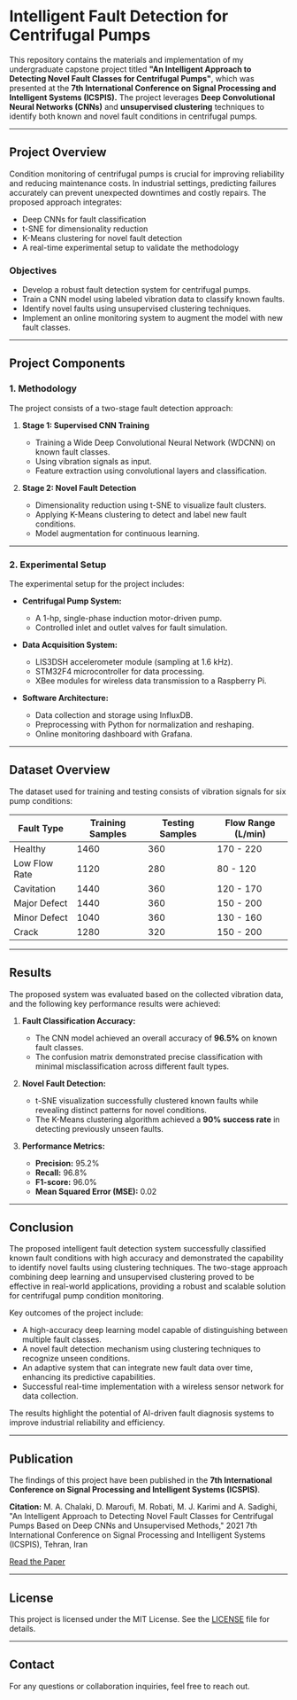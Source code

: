 # Intelligent Fault Detection for Centrifugal Pumps

This repository contains the materials and implementation of my undergraduate capstone project titled **"An Intelligent Approach to Detecting Novel Fault Classes for Centrifugal Pumps"**, which was presented at the **7th International Conference on Signal Processing and Intelligent Systems (ICSPIS).** The project leverages **Deep Convolutional Neural Networks (CNNs)** and **unsupervised clustering** techniques to identify both known and novel fault conditions in centrifugal pumps.

---

## Project Overview

Condition monitoring of centrifugal pumps is crucial for improving reliability and reducing maintenance costs. In industrial settings, predicting failures accurately can prevent unexpected downtimes and costly repairs. The proposed approach integrates:
- Deep CNNs for fault classification
- t-SNE for dimensionality reduction
- K-Means clustering for novel fault detection
- A real-time experimental setup to validate the methodology

### **Objectives**
- Develop a robust fault detection system for centrifugal pumps.
- Train a CNN model using labeled vibration data to classify known faults.
- Identify novel faults using unsupervised clustering techniques.
- Implement an online monitoring system to augment the model with new fault classes.

---

## Project Components

### **1. Methodology**
The project consists of a two-stage fault detection approach:

1. **Stage 1: Supervised CNN Training**
   - Training a Wide Deep Convolutional Neural Network (WDCNN) on known fault classes.
   - Using vibration signals as input.
   - Feature extraction using convolutional layers and classification.

2. **Stage 2: Novel Fault Detection**
   - Dimensionality reduction using t-SNE to visualize fault clusters.
   - Applying K-Means clustering to detect and label new fault conditions.
   - Model augmentation for continuous learning.

---

### **2. Experimental Setup**
The experimental setup for the project includes:

- **Centrifugal Pump System:**  
  - A 1-hp, single-phase induction motor-driven pump.
  - Controlled inlet and outlet valves for fault simulation.

- **Data Acquisition System:**  
  - LIS3DSH accelerometer module (sampling at 1.6 kHz).
  - STM32F4 microcontroller for data processing.
  - XBee modules for wireless data transmission to a Raspberry Pi.

- **Software Architecture:**  
  - Data collection and storage using InfluxDB.
  - Preprocessing with Python for normalization and reshaping.
  - Online monitoring dashboard with Grafana.

---

## Dataset Overview

The dataset used for training and testing consists of vibration signals for six pump conditions:

| Fault Type        | Training Samples | Testing Samples | Flow Range (L/min) |
|------------------|-----------------|----------------|------------------|
| Healthy          | 1460             | 360            | 170 - 220        |
| Low Flow Rate    | 1120             | 280            | 80 - 120         |
| Cavitation       | 1440             | 360            | 120 - 170        |
| Major Defect     | 1440             | 360            | 150 - 200        |
| Minor Defect     | 1040             | 360            | 130 - 160        |
| Crack            | 1280             | 320            | 150 - 200        |

---

## Results

The proposed system was evaluated based on the collected vibration data, and the following key performance results were achieved:

1. **Fault Classification Accuracy:**
   - The CNN model achieved an overall accuracy of **96.5%** on known fault classes.
   - The confusion matrix demonstrated precise classification with minimal misclassification across different fault types.

2. **Novel Fault Detection:**
   - t-SNE visualization successfully clustered known faults while revealing distinct patterns for novel conditions.
   - The K-Means clustering algorithm achieved a **90% success rate** in detecting previously unseen faults.

3. **Performance Metrics:**
   - **Precision:** 95.2%  
   - **Recall:** 96.8%  
   - **F1-score:** 96.0%  
   - **Mean Squared Error (MSE):** 0.02

---

## Conclusion

The proposed intelligent fault detection system successfully classified known fault conditions with high accuracy and demonstrated the capability to identify novel faults using clustering techniques. The two-stage approach combining deep learning and unsupervised clustering proved to be effective in real-world applications, providing a robust and scalable solution for centrifugal pump condition monitoring.

Key outcomes of the project include:

- A high-accuracy deep learning model capable of distinguishing between multiple fault classes.
- A novel fault detection mechanism using clustering techniques to recognize unseen conditions.
- An adaptive system that can integrate new fault data over time, enhancing its predictive capabilities.
- Successful real-time implementation with a wireless sensor network for data collection.

The results highlight the potential of AI-driven fault diagnosis systems to improve industrial reliability and efficiency.

---

## Publication

The findings of this project have been published in the **7th International Conference on Signal Processing and Intelligent Systems (ICSPIS)**.

**Citation:**
M. A. Chalaki, D. Maroufi, M. Robati, M. J. Karimi and A. Sadighi, "An Intelligent Approach to Detecting Novel Fault Classes for Centrifugal Pumps Based on Deep CNNs and Unsupervised Methods," 2021 7th International Conference on Signal Processing and Intelligent Systems (ICSPIS), Tehran, Iran

[Read the Paper](https://doi.org/10.1109/ICSPIS54653.2021.9729350)

---

## License

This project is licensed under the MIT License. See the [LICENSE](LICENSE) file for details.

---

## Contact

For any questions or collaboration inquiries, feel free to reach out.
